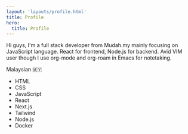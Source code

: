 ```yaml
---
layout: 'layouts/profile.html'
title: Profile
hero:
  title: Profile
---
```


Hi guys, I'm a full stack developer from Mudah.my mainly focusing on JavaScript language. React for frontend, Node.js for backend. Avid VIM user though I use org-mode and org-roam in Emacs for notetaking.

Malaysian 🇲🇾

- HTML
- CSS
- JavaScript
- React
- Next.js
- Tailwind
- Node.js
- Docker
